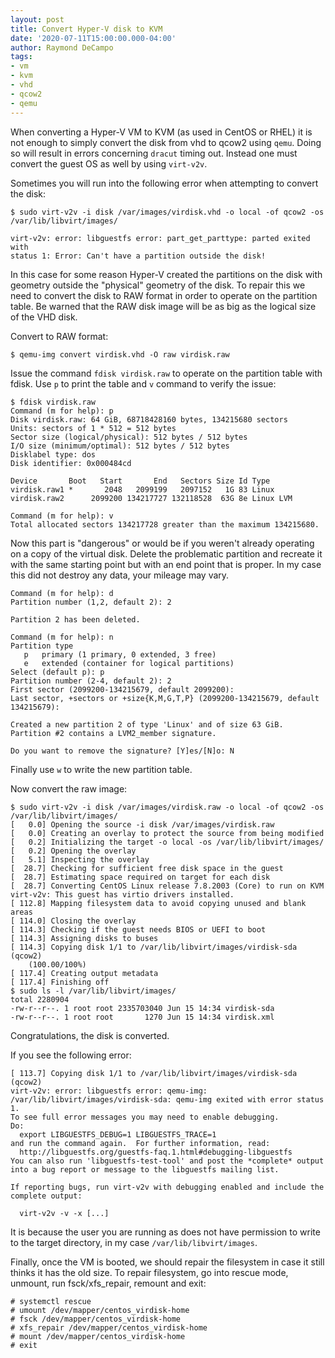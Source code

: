 ```yaml
---
layout: post
title: Convert Hyper-V disk to KVM
date: '2020-07-11T15:00:00.000-04:00'
author: Raymond DeCampo
tags:
- vm
- kvm
- vhd
- qcow2
- qemu
---
```


When converting a Hyper-V VM to KVM (as used in CentOS or RHEL) it is not enough
to simply convert the disk from vhd to qcow2 using `qemu`.  Doing so will result
in errors concerning `dracut` timing out.  Instead one must convert the guest OS
as well by using `virt-v2v`.

Sometimes you will run into the following error when attempting to convert the
disk:

```shell
$ sudo virt-v2v -i disk /var/images/virdisk.vhd -o local -of qcow2 -os /var/lib/libvirt/images/

virt-v2v: error: libguestfs error: part_get_parttype: parted exited with
status 1: Error: Can't have a partition outside the disk!
```

In this case for some reason Hyper-V created the partitions on the disk with
geometry outside the "physical" geometry of the disk.  To repair this we need
to convert the disk to RAW format in order to operate on the partition table.
Be warned that the RAW disk image will be as big as the logical size of the
VHD disk.

Convert to RAW format:

```shell
$ qemu-img convert virdisk.vhd -O raw virdisk.raw
```

Issue the command `fdisk virdisk.raw` to operate on the partition table
with fdisk.  Use `p` to print the table and `v` command to verify the issue:

```shell
$ fdisk virdisk.raw
Command (m for help): p
Disk virdisk.raw: 64 GiB, 68718428160 bytes, 134215680 sectors
Units: sectors of 1 * 512 = 512 bytes
Sector size (logical/physical): 512 bytes / 512 bytes
I/O size (minimum/optimal): 512 bytes / 512 bytes
Disklabel type: dos
Disk identifier: 0x000484cd

Device       Boot   Start       End   Sectors Size Id Type
virdisk.raw1 *       2048   2099199   2097152   1G 83 Linux
virdisk.raw2      2099200 134217727 132118528  63G 8e Linux LVM

Command (m for help): v
Total allocated sectors 134217728 greater than the maximum 134215680.
```

Now this part is "dangerous" or would be if you weren't already operating on a
copy of the virtual disk.  Delete the problematic partition and recreate it with
the same starting point but with an end point that is proper.  In my case this
did not destroy any data, your mileage may vary.

```shell
Command (m for help): d
Partition number (1,2, default 2): 2

Partition 2 has been deleted.

Command (m for help): n
Partition type
   p   primary (1 primary, 0 extended, 3 free)
   e   extended (container for logical partitions)
Select (default p): p
Partition number (2-4, default 2): 2
First sector (2099200-134215679, default 2099200):
Last sector, +sectors or +size{K,M,G,T,P} (2099200-134215679, default 134215679):

Created a new partition 2 of type 'Linux' and of size 63 GiB.
Partition #2 contains a LVM2_member signature.

Do you want to remove the signature? [Y]es/[N]o: N
```

Finally use `w` to write the new partition table.

Now convert the raw image:

```shell
$ sudo virt-v2v -i disk /var/images/virdisk.raw -o local -of qcow2 -os /var/lib/libvirt/images/
[   0.0] Opening the source -i disk /var/images/virdisk.raw
[   0.0] Creating an overlay to protect the source from being modified
[   0.2] Initializing the target -o local -os /var/lib/libvirt/images/
[   0.2] Opening the overlay
[   5.1] Inspecting the overlay
[  28.7] Checking for sufficient free disk space in the guest
[  28.7] Estimating space required on target for each disk
[  28.7] Converting CentOS Linux release 7.8.2003 (Core) to run on KVM
virt-v2v: This guest has virtio drivers installed.
[ 112.8] Mapping filesystem data to avoid copying unused and blank areas
[ 114.0] Closing the overlay
[ 114.3] Checking if the guest needs BIOS or UEFI to boot
[ 114.3] Assigning disks to buses
[ 114.3] Copying disk 1/1 to /var/lib/libvirt/images/virdisk-sda (qcow2)
    (100.00/100%)
[ 117.4] Creating output metadata
[ 117.4] Finishing off
$ sudo ls -l /var/lib/libvirt/images/
total 2280904
-rw-r--r--. 1 root root 2335703040 Jun 15 14:34 virdisk-sda
-rw-r--r--. 1 root root       1270 Jun 15 14:34 virdisk.xml
```

Congratulations, the disk is converted.

If you see the following error:

```shell
[ 113.7] Copying disk 1/1 to /var/lib/libvirt/images/virdisk-sda (qcow2)
virt-v2v: error: libguestfs error: qemu-img:
/var/lib/libvirt/images/virdisk-sda: qemu-img exited with error status 1.
To see full error messages you may need to enable debugging.
Do:
  export LIBGUESTFS_DEBUG=1 LIBGUESTFS_TRACE=1
and run the command again.  For further information, read:
  http://libguestfs.org/guestfs-faq.1.html#debugging-libguestfs
You can also run 'libguestfs-test-tool' and post the *complete* output
into a bug report or message to the libguestfs mailing list.

If reporting bugs, run virt-v2v with debugging enabled and include the
complete output:

  virt-v2v -v -x [...]
```

It is because the user you are running as does not have permission to write to
the target directory, in my case `/var/lib/libvirt/images`.

Finally, once the VM is booted, we should repair the filesystem in case it still
thinks it has the old size.  To repair filesystem, go into rescue mode, unmount,
run fsck/xfs_repair, remount and exit:

```console
# systemctl rescue
# umount /dev/mapper/centos_virdisk-home
# fsck /dev/mapper/centos_virdisk-home
# xfs_repair /dev/mapper/centos_virdisk-home
# mount /dev/mapper/centos_virdisk-home
# exit
```
